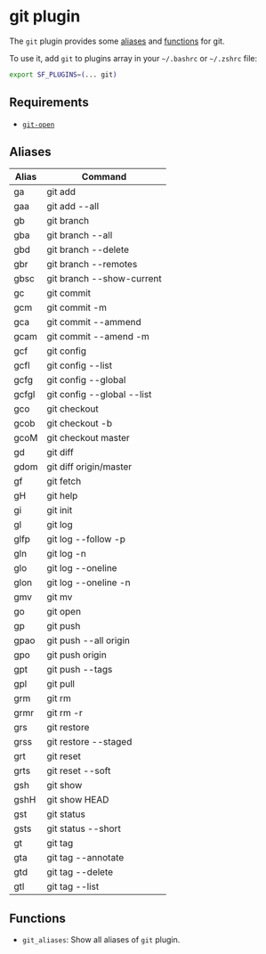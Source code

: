 # git plugin

The `git` plugin provides some [aliases](#aliases) and [functions](#functions) for git.

To use it, add `git` to plugins array in your `~/.bashrc` or `~/.zshrc` file:

```sh
export SF_PLUGINS=(... git)
```

## Requirements

- [`git-open`](https://github.com/paulirish/git-open#installation)

## Aliases

| Alias | Command                    |
| ----- | -------------------------- |
| ga    | git add                    |
| gaa   | git add --all              |
| gb    | git branch                 |
| gba   | git branch --all           |
| gbd   | git branch --delete        |
| gbr   | git branch --remotes       |
| gbsc  | git branch --show-current  |
| gc    | git commit                 |
| gcm   | git commit -m              |
| gca   | git commit --ammend        |
| gcam  | git commit --amend -m      |
| gcf   | git config                 |
| gcfl  | git config --list          |
| gcfg  | git config --global        |
| gcfgl | git config --global --list |
| gco   | git checkout               |
| gcob  | git checkout -b            |
| gcoM  | git checkout master        |
| gd    | git diff                   |
| gdom  | git diff origin/master     |
| gf    | git fetch                  |
| gH    | git help                   |
| gi    | git init                   |
| gl    | git log                    |
| glfp  | git log --follow -p        |
| gln   | git log -n                 |
| glo   | git log --oneline          |
| glon  | git log --oneline -n       |
| gmv   | git mv                     |
| go    | git open                   |
| gp    | git push                   |
| gpao  | git push --all origin      |
| gpo   | git push origin            |
| gpt   | git push --tags            |
| gpl   | git pull                   |
| grm   | git rm                     |
| grmr  | git rm -r                  |
| grs   | git restore                |
| grss  | git restore --staged       |
| grt   | git reset                  |
| grts  | git reset --soft           |
| gsh   | git show                   |
| gshH  | git show HEAD              |
| gst   | git status                 |
| gsts  | git status --short         |
| gt    | git tag                    |
| gta   | git tag --annotate         |
| gtd   | git tag --delete           |
| gtl   | git tag --list             |

## Functions

- `git_aliases`: Show all aliases of `git` plugin.
